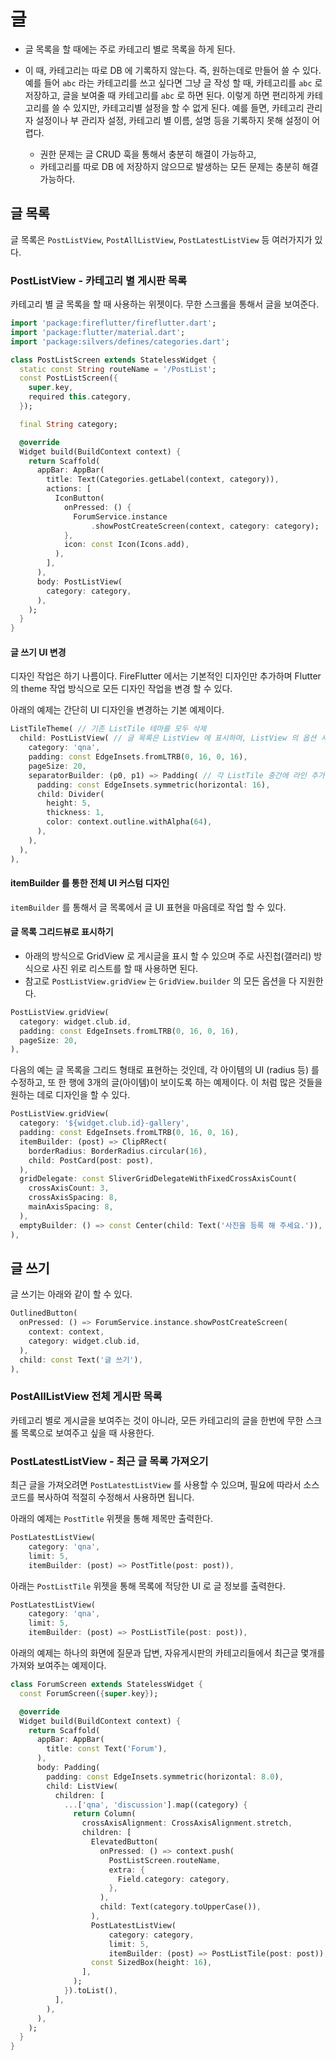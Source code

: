 # 글


- 글 목록을 할 때에는 주로 카테고리 별로 목록을 하게 된다.

- 이 때, 카테고리는 따로 DB 에 기록하지 않는다. 즉, 원하는데로 만들어 쓸 수 있다. 예를 들어 `abc` 라는 카테고리를 쓰고 싶다면 그냥 글 작성 할 때, 카테고리를 `abc` 로 저장하고, 글을 보여줄 때 카테고리를 `abc` 로 하면 된다. 이렇게 하면 편리하게 카테고리를 쓸 수 있지만, 카테고리별 설정을 할 수 없게 된다. 예를 들면, 카테고리 관리자 설정이나 부 관리자 설정, 카테고리 별 이름, 설명 등을 기록하지 못해 설정이 어렵다.
  - 권한 문제는 글 CRUD 훅을 통해서 충분히 해결이 가능하고,
  - 카테고리를 따로 DB 에 저장하지 않으므로 발생하는 모든 문제는 충분히 해결 가능하다.




## 글 목록


글 목록은 `PostListView`, `PostAllListView`, `PostLatestListView` 등 여러가지가 있다.


### PostListView - 카테고리 별 게시판 목록

카테고리 별 글 목록을 할 때 사용하는 위젯이다. 무한 스크롤을 통해서 글을 보여준다.

```dart
import 'package:fireflutter/fireflutter.dart';
import 'package:flutter/material.dart';
import 'package:silvers/defines/categories.dart';

class PostListScreen extends StatelessWidget {
  static const String routeName = '/PostList';
  const PostListScreen({
    super.key,
    required this.category,
  });

  final String category;

  @override
  Widget build(BuildContext context) {
    return Scaffold(
      appBar: AppBar(
        title: Text(Categories.getLabel(context, category)),
        actions: [
          IconButton(
            onPressed: () {
              ForumService.instance
                  .showPostCreateScreen(context, category: category);
            },
            icon: const Icon(Icons.add),
          ),
        ],
      ),
      body: PostListView(
        category: category,
      ),
    );
  }
}
```


#### 글 쓰기 UI 변경

디자인 작업은 하기 나름이다. FireFlutter 에서는 기본적인 디자인만 추가하며 Flutter 의 theme 작업 방식으로 모든 디자인 작업을 변경 할 수 있다.

아래의 예제는 간단히 UI 디자인을 변경하는 기본 예제이다.

```dart
ListTileTheme( // 기존 ListTile 테마를 모두 삭제
  child: PostListView( // 글 목록은 ListView 에 표시하며, ListView 의 옵션 사용 가능.
    category: 'qna',
    padding: const EdgeInsets.fromLTRB(0, 16, 0, 16),
    pageSize: 20,
    separatorBuilder: (p0, p1) => Padding( // 각 ListTile 중간에 라인 추가
      padding: const EdgeInsets.symmetric(horizontal: 16),
      child: Divider(
        height: 5,
        thickness: 1,
        color: context.outline.withAlpha(64),
      ),
    ),
  ),
),
```

#### itemBuilder 를 통한 전체 UI 커스텀 디자인

`itemBuilder` 를 통해서 글 목록에서 글 UI 표현을 마음데로 작업 할 수 있다.


#### 글 목록 그리드뷰로 표시하기

- 아래의 방식으로 GridView 로 게시글을 표시 할 수 있으며 주로 사진첩(갤러리) 방식으로 사진 위로 리스트를 할 때 사용하면 된다.
- 참고로 `PostListView.gridView` 는 `GridView.builder` 의 모든 옵션을 다 지원한다.


```dart
PostListView.gridView(
  category: widget.club.id,
  padding: const EdgeInsets.fromLTRB(0, 16, 0, 16),
  pageSize: 20,
),
```


다음의 예는 글 목록을 그리드 형태로 표현하는 것인데, 각 아이템의 UI (radius 등) 를 수정하고, 또 한 행에 3개의 글(아이템)이 보이도록 하는 예제이다. 이 처럼 많은 것들을 원하는 데로 디자인을 할 수 있다.

```dart
PostListView.gridView(
  category: '${widget.club.id}-gallery',
  padding: const EdgeInsets.fromLTRB(0, 16, 0, 16),
  itemBuilder: (post) => ClipRRect(
    borderRadius: BorderRadius.circular(16),
    child: PostCard(post: post),
  ),
  gridDelegate: const SliverGridDelegateWithFixedCrossAxisCount(
    crossAxisCount: 3,
    crossAxisSpacing: 8,
    mainAxisSpacing: 8,
  ),
  emptyBuilder: () => const Center(child: Text('사진을 등록 해 주세요.')),
),
```




## 글 쓰기

글 쓰기는 아래와 같이 할 수 있다.

```dart
OutlinedButton(
  onPressed: () => ForumService.instance.showPostCreateScreen(
    context: context,
    category: widget.club.id,
  ),
  child: const Text('글 쓰기'),
),
```



### PostAllListView 전체 게시판 목록

카테고리 별로 게시글을 보여주는 것이 아니라, 모든 카테고리의 글을 한번에 무한 스크롤 목록으로 보여주고 싶을 때 사용한다.






### PostLatestListView - 최근 글 목록 가져오기


최근 글을 가져오려면 `PostLatestListView` 를 사용할 수 있으며, 필요에 따라서 소스 코드를 복사하여 적절히 수정해서 사용하면 됩니다.


아래의 예제는 `PostTitle` 위젯을 통해 제목만 출력한다.

```dart
PostLatestListView(
    category: 'qna',
    limit: 5,
    itemBuilder: (post) => PostTitle(post: post)),
```

아래는 `PostListTile` 위젯을 통해 목록에 적당한 UI 로 글 정보를 출력한다.

```dart
PostLatestListView(
    category: 'qna',
    limit: 5,
    itemBuilder: (post) => PostListTile(post: post)),
```


아래의 예제는 하나의 화면에 질문과 답변, 자유게시판의 카테고리들에서 최근글 몇개를 가져와 보여주는 예제이다.

```dart
class ForumScreen extends StatelessWidget {
  const ForumScreen({super.key});

  @override
  Widget build(BuildContext context) {
    return Scaffold(
      appBar: AppBar(
        title: const Text('Forum'),
      ),
      body: Padding(
        padding: const EdgeInsets.symmetric(horizontal: 8.0),
        child: ListView(
          children: [
            ...['qna', 'discussion'].map((category) {
              return Column(
                crossAxisAlignment: CrossAxisAlignment.stretch,
                children: [
                  ElevatedButton(
                    onPressed: () => context.push(
                      PostListScreen.routeName,
                      extra: {
                        Field.category: category,
                      },
                    ),
                    child: Text(category.toUpperCase()),
                  ),
                  PostLatestListView(
                      category: category,
                      limit: 5,
                      itemBuilder: (post) => PostListTile(post: post)),
                  const SizedBox(height: 16),
                ],
              );
            }).toList(),
          ],
        ),
      ),
    );
  }
}
```

